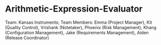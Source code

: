 # Arithmetic-Expression-Evaluator


Team: Kansas Instruments;
Team Members: Emma (Project Manager), Kit (Quality Control), Vrishank (Notetaker), Phoenix (Risk Management), Khang (Configuration Management), Jake (Requirements Management), Aiden (Release Coordinator)

